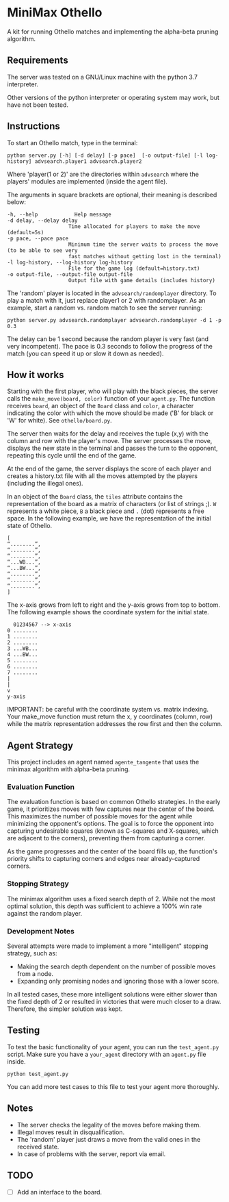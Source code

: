 # MiniMax Othello
A kit for running Othello matches and implementing the alpha-beta pruning algorithm.

## Requirements
The server was tested on a GNU/Linux machine with the python 3.7 interpreter.

Other versions of the python interpreter or operating system may work, but have not been tested.

## Instructions

To start an Othello match, type in the terminal:

`python server.py [-h] [-d delay] [-p pace]  [-o output-file] [-l log-history] advsearch.player1 advsearch.player2`

Where 'player(1 or 2)' are the directories within `advsearch` where the players' modules are implemented (inside the agent file).

The arguments in square brackets are optional, their meaning is described below:
```text
-h, --help            Help message
-d delay, --delay delay
                    Time allocated for players to make the move (default=5s)
-p pace, --pace pace
                    Minimum time the server waits to process the move (to be able to see very
                    fast matches without getting lost in the terminal)
-l log-history, --log-history log-history
                    File for the game log (default=history.txt)
-o output-file, --output-file output-file
                    Output file with game details (includes history)
```

The 'random' player is located in the `advsearch/randomplayer` directory. To play a match with it,
just replace player1 or 2 with randomplayer. As an example, start
a random vs. random match to see the server running:

`python server.py advsearch.randomplayer advsearch.randomplayer -d 1 -p 0.3`

The delay can be 1 second because the random player is very fast (and very incompetent). The pace is 0.3 seconds to follow the progress of the match (you can speed it up or slow it down as needed).

## How it works

Starting with the first player, who will play with the black pieces, the server calls the `make_move(board, color)` function of your `agent.py`. The function receives `board`, an object of the `Board` class and `color`, a character indicating the color with which the move should be made ('B' for black or 'W' for white). See `othello/board.py`.


The server then waits for the delay and receives the tuple (x,y) with the column and row with the player's move. The server processes the move, displays the new state in the terminal and passes the turn to the opponent, repeating this cycle until the end of the game.

At the end of the game, the server displays the score of each player and creates a history.txt file
with all the moves attempted by the players (including the illegal ones).

In an object of the `Board` class, the `tiles` attribute contains the representation of the board as a matrix of characters (or list of strings ;). `W` represents a white piece, `B` a black piece and `.` (dot) represents a free space. In the following example, we have the representation of the initial state of Othello.

```text
[
“........”,
“........”,
“........”,
“...WB...”,
“...BW...”,
“........”,
“........”,
“........”,
]
```

The x-axis grows from left to right and the y-axis grows from top to bottom. The following example shows the coordinate system for the initial state.

```text
  01234567 --> x-axis
0 ........
1 ........
2 ........
3 ...WB...
4 ...BW...
5 ........
6 ........
7 ........
|
|
v
y-axis
```

IMPORTANT: be careful with the coordinate system vs. matrix indexing. Your make_move function must return the x, y coordinates (column, row) while the matrix representation addresses the row first and then the column.

## Agent Strategy

This project includes an agent named `agente_tangente` that uses the minimax algorithm with alpha-beta pruning.

### Evaluation Function
The evaluation function is based on common Othello strategies. In the early game, it prioritizes moves with few captures near the center of the board. This maximizes the number of possible moves for the agent while minimizing the opponent's options. The goal is to force the opponent into capturing undesirable squares (known as C-squares and X-squares, which are adjacent to the corners), preventing them from capturing a corner.

As the game progresses and the center of the board fills up, the function's priority shifts to capturing corners and edges near already-captured corners.

### Stopping Strategy
The minimax algorithm uses a fixed search depth of 2. While not the most optimal solution, this depth was sufficient to achieve a 100% win rate against the random player.

### Development Notes
Several attempts were made to implement a more "intelligent" stopping strategy, such as:
*   Making the search depth dependent on the number of possible moves from a node.
*   Expanding only promising nodes and ignoring those with a lower score.

In all tested cases, these more intelligent solutions were either slower than the fixed depth of 2 or resulted in victories that were much closer to a draw. Therefore, the simpler solution was kept.

## Testing
To test the basic functionality of your agent, you can run the `test_agent.py` script. Make sure you have a `your_agent` directory with an `agent.py` file inside.

`python test_agent.py`

You can add more test cases to this file to test your agent more thoroughly.


## Notes
* The server checks the legality of the moves before making them.
* Illegal moves result in disqualification.
* The 'random' player just draws a move from the valid ones in the received state.
* In case of problems with the server, report via email.

## TODO
- [ ] Add an interface to the board.
